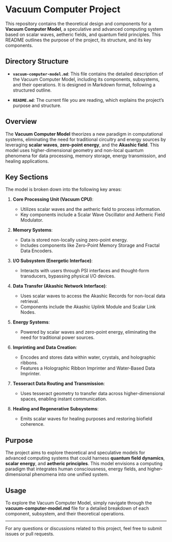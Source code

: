 # Vacuum Computer Project

This repository contains the theoretical design and components for a **Vacuum Computer Model**, a speculative and advanced computing system based on scalar waves, aetheric fields, and quantum field principles. This README outlines the purpose of the project, its structure, and its key components.

## Directory Structure

- **`vacuum-computer-model.md`**: This file contains the detailed description of the Vacuum Computer Model, including its components, subsystems, and their operations. It is designed in Markdown format, following a structured outline.
  
- **`README.md`**: The current file you are reading, which explains the project’s purpose and structure.
  
## Overview

The **Vacuum Computer Model** theorizes a new paradigm in computational systems, eliminating the need for traditional circuitry and energy sources by leveraging **scalar waves**, **zero-point energy**, and the **Akashic field**. This model uses higher-dimensional geometry and non-local quantum phenomena for data processing, memory storage, energy transmission, and healing applications.

## Key Sections

The model is broken down into the following key areas:

1. **Core Processing Unit (Vacuum CPU)**: 
   - Utilizes scalar waves and the aetheric field to process information.
   - Key components include a Scalar Wave Oscillator and Aetheric Field Modulator.

2. **Memory Systems**: 
   - Data is stored non-locally using zero-point energy.
   - Includes components like Zero-Point Memory Storage and Fractal Data Encoders.

3. **I/O Subsystem (Energetic Interface)**: 
   - Interacts with users through PSI interfaces and thought-form transducers, bypassing physical I/O devices.

4. **Data Transfer (Akashic Network Interface)**: 
   - Uses scalar waves to access the Akashic Records for non-local data retrieval.
   - Components include the Akashic Uplink Module and Scalar Link Nodes.

5. **Energy Systems**: 
   - Powered by scalar waves and zero-point energy, eliminating the need for traditional power sources.

6. **Imprinting and Data Creation**: 
   - Encodes and stores data within water, crystals, and holographic ribbons.
   - Features a Holographic Ribbon Imprinter and Water-Based Data Imprinter.

7. **Tesseract Data Routing and Transmission**: 
   - Uses tesseract geometry to transfer data across higher-dimensional spaces, enabling instant communication.

8. **Healing and Regenerative Subsystems**: 
   - Emits scalar waves for healing purposes and restoring biofield coherence.

## Purpose

The project aims to explore theoretical and speculative models for advanced computing systems that could harness **quantum field dynamics**, **scalar energy**, and **aetheric principles**. This model envisions a computing paradigm that integrates human consciousness, energy fields, and higher-dimensional phenomena into one unified system.

## Usage

To explore the Vacuum Computer Model, simply navigate through the **vacuum-computer-model.md** file for a detailed breakdown of each component, subsystem, and their theoretical operations.

---

For any questions or discussions related to this project, feel free to submit issues or pull requests.
